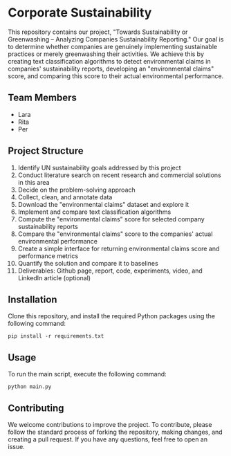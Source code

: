 # Corporate Sustainability

This repository contains our project, "Towards Sustainability or Greenwashing – Analyzing Companies Sustainability Reporting." Our goal is to determine whether companies are genuinely implementing sustainable practices or merely greenwashing their activities. We achieve this by creating text classification algorithms to detect environmental claims in companies' sustainability reports, developing an "environmental claims" score, and comparing this score to their actual environmental performance.

## Team Members

- Lara 
- Rita 
- Per

## Project Structure

1. Identify UN sustainability goals addressed by this project
2. Conduct literature search on recent research and commercial solutions in this area
3. Decide on the problem-solving approach 
4. Collect, clean, and annotate data
5. Download the "environmental claims" dataset and explore it
6. Implement and compare text classification algorithms
7. Compute the "environmental claims" score for selected company sustainability reports
8. Compare the "environmental claims" score to the companies' actual environmental performance
9. Create a simple interface for returning environmental claims score and performance metrics
10. Quantify the solution and compare it to baselines
11. Deliverables: Github page, report, code, experiments, video, and LinkedIn article (optional)

## Installation

Clone this repository, and install the required Python packages using the following command:

```
pip install -r requirements.txt
```

## Usage

To run the main script, execute the following command:

```
python main.py
```

## Contributing

We welcome contributions to improve the project. To contribute, please follow the standard process of forking the repository, making changes, and creating a pull request. If you have any questions, feel free to open an issue.
